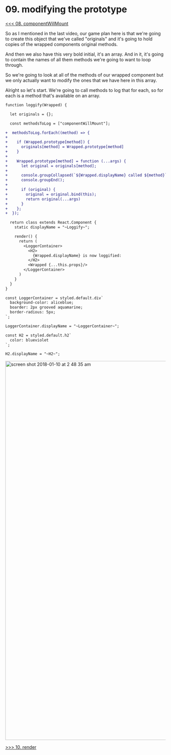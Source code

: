 # 09.  modifying the prototype

[<<< 08. componentWillMount](https://github.com/xgirma/react-lifecycles/tree/master/chapters/08)

So as I
mentioned in the last video,
our game plan here is that we're going to
create this object that
we've called "originals"
and it's going to hold copies of
the wrapped components original methods.


And then we also have this very
bold initial, it's an array.
And in it, it's going to contain the names
of all them methods we're
going to want to loop through.


So we're going to look at
all of the methods of
our wrapped component
but we only actually want to modify
the ones that we have here in this array.


Alright so let's start.
We're going to call methods to log
that for each, so for each is
a method that's available on an array.

```diff
function loggify(Wrapped) {

  let originals = {};

  const methodsToLog = ["componentWillMount"];

+  methodsToLog.forEach((method) => {
+
+    if (Wrapped.prototype[method]) {
+      originals[method] = Wrapped.prototype[method]
+    }
+
+    Wrapped.prototype[method] = function (...args) {
+      let original = originals[method];
+
+      console.groupCollapsed(`${Wrapped.displayName} called ${method}`);
+      console.groupEnd();
+
+      if (original) {
+        original = original.bind(this);
+        return original(...args)
+      }
+    };
+  });

  return class extends React.Component {
    static displayName = "~Loggify~";

    render() {
      return (
        <LoggerContainer>
          <H2>
            {Wrapped.displayName} is now loggified:
          </H2>
          <Wrapped {...this.props}/>
        </LoggerContainer>
      )
    }
  }
}

const LoggerContainer = styled.default.div`
  background-color: aliceblue;
  boarder: 2px grooved aquamarine;
  border-radious: 5px;
`;

LoggerContainer.displayName = "~LoggerContainer~";

const H2 = styled.default.h2`
  color: blueviolet
`;

H2.displayName = "~H2~";
```

<img width="1188" alt="screen shot 2018-01-10 at 2 48 35 am" src="https://user-images.githubusercontent.com/5876481/34768810-d1d8f6f6-f5b0-11e7-80b6-5436159604af.png">

[>>> 10. render](https://github.com/xgirma/react-lifecycles/tree/master/chapters/10)
